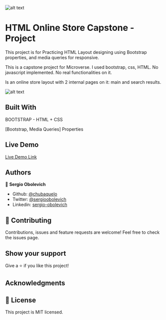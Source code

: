![alt text](https://camo.githubusercontent.com/3a5835d4f56c57cec85939ac345e43fef164c178/68747470733a2f2f696d672e736869656c64732e696f2f62616467652f4d6963726f76657273652d626c756576696f6c6574 "Microverse")

# HTML Online Store Capstone - Project
This project is for Practicing HTML Layout designing using Bootstrap properties, and media queries for responsive.

This is a capstone project for Microverse. I used bootstrap, css, HTML.
No javascript implemented. No real functionalities on it.

Is an online store layout with 2 internal pages on it: main and search results.

![alt text](https://i.imgur.com/OEFByNJ.jpg "Preview Img")

## Built With
BOOTSTRAP - HTML + CSS

[Bootstrap, Media Queries] Properties

## Live Demo
[Live Demo Link](https://chubaquelo.github.io/HTML-Online-Store-Capstone/ "Live Demo")

## Authors

👤 **Sergio Obolevich**

- Github: [@chubaquelo](https://github.com/chubaquelo)
- Twitter: [@sergioobolevich](https://twitter.com/SergioObolevich)
- Linkedin: [sergio-obolevich](https://www.linkedin.com/in/sergio-obolevich/)

## 🤝 Contributing
Contributions, issues and feature requests are welcome!
Feel free to check the issues page.

## Show your support
Give a ⭐️ if you like this project!

## Acknowledgments

## 📝 License
This project is MIT licensed.

